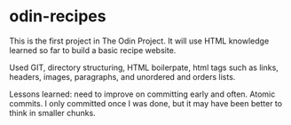 # odin-recipes
This is the first project in The Odin Project. It will use HTML knowledge learned so far to build a basic recipe website.

Used GIT, directory structuring, HTML boilerpate, html tags such as links, headers, images, paragraphs, and unordered and orders lists.

Lessons learned: need to improve on committing early and often. Atomic commits. I only committed once I was done, but it may have been better to think in smaller chunks.